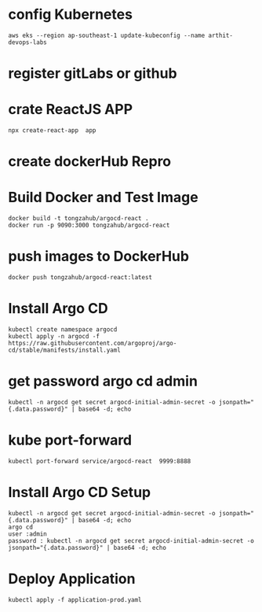 # config Kubernetes
```
aws eks --region ap-southeast-1 update-kubeconfig --name arthit-devops-labs
```

# register gitLabs  or github

# crate ReactJS  APP 
```
npx create-react-app  app
```

# create dockerHub Repro 


# Build Docker and Test  Image 
```
docker build -t tongzahub/argocd-react .
docker run -p 9090:3000 tongzahub/argocd-react 
```

# push images to DockerHub 
```
docker push tongzahub/argocd-react:latest

```

# Install Argo CD 
```
kubectl create namespace argocd
kubectl apply -n argocd -f https://raw.githubusercontent.com/argoproj/argo-cd/stable/manifests/install.yaml
```

# get password argo cd admin 
```
kubectl -n argocd get secret argocd-initial-admin-secret -o jsonpath="{.data.password}" | base64 -d; echo
```

# kube port-forward
```
kubectl port-forward service/argocd-react  9999:8888
```

# Install Argo CD Setup
```
kubectl -n argocd get secret argocd-initial-admin-secret -o jsonpath="{.data.password}" | base64 -d; echo
argo cd 
user :admin 
password : kubectl -n argocd get secret argocd-initial-admin-secret -o jsonpath="{.data.password}" | base64 -d; echo

```

# Deploy Application

```
kubectl apply -f application-prod.yaml

```